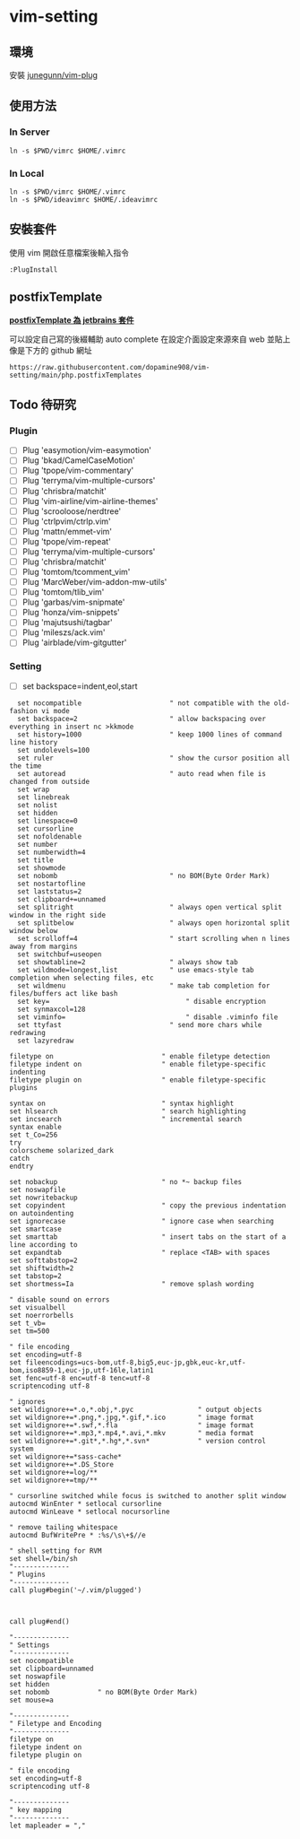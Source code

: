 # vim-setting

## 環境

安裝 [junegunn/vim-plug](https://github.com/junegunn/vim-plug)

## 使用方法

### In Server
```
ln -s $PWD/vimrc $HOME/.vimrc
```

### In Local
```
ln -s $PWD/vimrc $HOME/.vimrc
ln -s $PWD/ideavimrc $HOME/.ideavimrc
```


## 安裝套件

使用 vim 開啟任意檔案後輸入指令

```
:PlugInstall
```

## postfixTemplate

[**postfixTemplate 為 jetbrains 套件**](https://github.com/xylo/intellij-postfix-templates)

可以設定自己寫的後綴輔助 auto complete
在設定介面設定來源來自 web 
並貼上像是下方的 github 網址

```
https://raw.githubusercontent.com/dopamine908/vim-setting/main/php.postfixTemplates
```

## Todo 待研究

### Plugin
- [ ] Plug 'easymotion/vim-easymotion'
- [ ] Plug 'bkad/CamelCaseMotion'
- [ ] Plug 'tpope/vim-commentary'
- [ ] Plug 'terryma/vim-multiple-cursors'
- [ ] Plug 'chrisbra/matchit'
- [ ] Plug 'vim-airline/vim-airline-themes'
- [ ] Plug 'scrooloose/nerdtree'
- [ ] Plug 'ctrlpvim/ctrlp.vim'
- [ ] Plug 'mattn/emmet-vim'
- [ ] Plug 'tpope/vim-repeat'
- [ ] Plug 'terryma/vim-multiple-cursors'
- [ ] Plug 'chrisbra/matchit'
- [ ] Plug 'tomtom/tcomment_vim'
- [ ] Plug 'MarcWeber/vim-addon-mw-utils'
- [ ] Plug 'tomtom/tlib_vim'
- [ ] Plug 'garbas/vim-snipmate'
- [ ] Plug 'honza/vim-snippets'
- [ ] Plug 'majutsushi/tagbar'
- [ ] Plug 'mileszs/ack.vim'
- [ ] Plug 'airblade/vim-gitgutter'

### Setting 
- [ ] set backspace=indent,eol,start
```
  set nocompatible                      " not compatible with the old-fashion vi mode
  set backspace=2                       " allow backspacing over everything in insert nc >kkmode
  set history=1000                      " keep 1000 lines of command line history
  set undolevels=100
  set ruler                             " show the cursor position all the time
  set autoread                          " auto read when file is changed from outside
  set wrap
  set linebreak
  set nolist
  set hidden
  set linespace=0
  set cursorline
  set nofoldenable
  set number
  set numberwidth=4
  set title
  set showmode
  set nobomb                            " no BOM(Byte Order Mark)
  set nostartofline
  set laststatus=2
  set clipboard+=unnamed
  set splitright                        " always open vertical split window in the right side
  set splitbelow                        " always open horizontal split window below
  set scrolloff=4                       " start scrolling when n lines away from margins
  set switchbuf=useopen
  set showtabline=2                     " always show tab
  set wildmode=longest,list             " use emacs-style tab completion when selecting files, etc
  set wildmenu                          " make tab completion for files/buffers act like bash
  set key=			                        " disable encryption
  set synmaxcol=128
  set viminfo=			                    " disable .viminfo file
  set ttyfast                           " send more chars while redrawing
  set lazyredraw

filetype on                           " enable filetype detection
filetype indent on                    " enable filetype-specific indenting
filetype plugin on                    " enable filetype-specific plugins

syntax on                             " syntax highlight
set hlsearch                          " search highlighting
set incsearch                         " incremental search
syntax enable
set t_Co=256
try
colorscheme solarized_dark
catch
endtry

set nobackup                          " no *~ backup files
set noswapfile
set nowritebackup
set copyindent                        " copy the previous indentation on autoindenting
set ignorecase                        " ignore case when searching
set smartcase
set smarttab                          " insert tabs on the start of a line according to
set expandtab                         " replace <TAB> with spaces
set softtabstop=2
set shiftwidth=2
set tabstop=2
set shortmess=Ia                      " remove splash wording

" disable sound on errors
set visualbell
set noerrorbells
set t_vb=
set tm=500

" file encoding
set encoding=utf-8
set fileencodings=ucs-bom,utf-8,big5,euc-jp,gbk,euc-kr,utf-bom,iso8859-1,euc-jp,utf-16le,latin1
set fenc=utf-8 enc=utf-8 tenc=utf-8
scriptencoding utf-8

" ignores
set wildignore+=*.o,*.obj,*.pyc                " output objects
set wildignore+=*.png,*.jpg,*.gif,*.ico        " image format
set wildignore+=*.swf,*.fla                    " image format
set wildignore+=*.mp3,*.mp4,*.avi,*.mkv        " media format
set wildignore+=*.git*,*.hg*,*.svn*            " version control system
set wildignore+=*sass-cache*
set wildignore+=*.DS_Store
set wildignore+=log/**
set wildignore+=tmp/**

" cursorline switched while focus is switched to another split window
autocmd WinEnter * setlocal cursorline
autocmd WinLeave * setlocal nocursorline

" remove tailing whitespace
autocmd BufWritePre * :%s/\s\+$//e

" shell setting for RVM
set shell=/bin/sh
"--------------
" Plugins
"--------------
call plug#begin('~/.vim/plugged')
 


call plug#end()

"--------------
" Settings
"--------------
set nocompatible
set clipboard=unnamed
set noswapfile
set hidden
set nobomb            " no BOM(Byte Order Mark)
set mouse=a

"--------------
" Filetype and Encoding
"--------------
filetype on
filetype indent on
filetype plugin on

" file encoding
set encoding=utf-8
scriptencoding utf-8

"--------------
" key mapping
"--------------
let mapleader = ","
```
